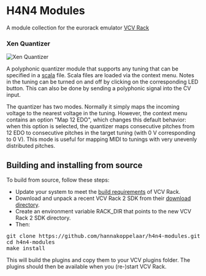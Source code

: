 # H4N4 Modules
A module collection for the eurorack emulator [VCV Rack](https://www.vcvrack.com)


### Xen Quantizer
![Xen Quantizer](img/xen-qnt.png)

A polyphonic quantizer module that supports any tuning that can be specified in a [scala](https://huygens-fokker.org/scala/) file. Scala files are loaded via the context menu. Notes in the tuning can be turned on and off by clicking on the corresponding LED button. This can also be done by sending a polyphonic signal into the CV input.

The quantizer has two modes. Normally it simply maps the incoming voltage to the nearest voltage in the tuning. However, the context menu contains an option "Map 12 EDO", which changes this default behavior: when this option is selected, the quantizer maps consecutive pitches from 12 EDO to consecutive pitches in the target tuning (with 0 V corresponding to 0 V). This mode is useful for mapping MIDI to tunings with very unevenly distributed pitches.

## Building and installing from source
To build from source, follow these steps:
- Update your system to meet the [build requirements](https://vcvrack.com/manual/Building#Setting-up-your-development-environment) of VCV Rack.
- Download and unpack a recent VCV Rack 2 SDK from their [download directory](https://vcvrack.com/downloads/).
- Create an environment variable RACK_DIR that points to the new VCV Rack 2 SDK directory.
- Then:

<pre>
git clone https://github.com/hannakoppelaar/h4n4-modules.git
cd h4n4-modules
make install
</pre>

This will build the plugins and copy them to your VCV plugins folder. The plugins should then be available when you (re-)start VCV Rack.


